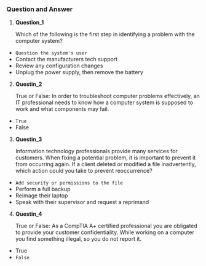 ### Question and Answer

1. **Question_1**

   Which of the following is the first step in identifying a problem with the computer system?

- `Question the system's user`
- Contact the manufacturers tech support
- Review any configuration changes
- Unplug the power supply, then remove the battery

2. **Questin_2**

   True or False: In order to troubleshoot computer problems effectively, an IT professional needs to know how a computer system is supposed to work and what components may fail.

- `True`
- False

3. **Questin_3**

   Information technology professionals provide many services for customers. When fixing a potential problem, it is important to prevent it from occurring again. If a client deleted or modified a file inadvertently, which action could you take to prevent reoccurrence?

- `Add security or permissions to the file`
- Perform a full backup
- Reimage their laptop
- Speak with their supervisor and request a reprimand

4. **Questin_4**

   True or False: As a CompTIA A+ certified professional you are obligated to provide your customer confidentiality. While working on a computer you find something illegal, so you do not report it.

- True
- `False`
